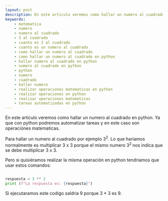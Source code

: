 ```yaml
---
layout: post
description: En este articulo veremos como hallar un numero al cuadrado en python. Ya que con python podremos automatizar tareas y en este caso son operaciónes matematicas
keywords:
    - matematica
    - numero
    - numero al cuadrado
    - 3 al cuadrado
    - cuanto es 3 al cuadrado
    - cuanto es un numero al cuadrado
    - como hallar un numero al cuadrado
    - como hallar un numero al cuadrado en python
    - hallar numero al cuadrado en python
    - numero al cuadrado en python
    - python
    - numero
    - cuadrado
    - hallar numero
    - realizar operaciones matematicas en python
    - realizar operaciones en python
    - realizar operaciones matematicas
    - tareas automatizadas en python
---
```


En este articulo veremos como hallar un numero al cuadrado en python. Ya que con python podremos automatizar tareas y en este caso son operaciónes matematicas.

Para hallar un numero al cuadrado por ejemplo 3<sup>2</sup>. Lo que hariamos normalmente es multiplicar 3 x 3 porque el mismo numero 3<sup>2 </sup> nos indica que se debe multiplicar 3 x 3.

Pero si quisiéramos realizar la misma operación en python tendriamos que usar estos comandos:

```python

respuesta = 3 ** 2
print (f"La respuesta es: {respuesta}")

```

Si ejecutaramos este codigo saldria 9 porque 3 * 3 es 9.




